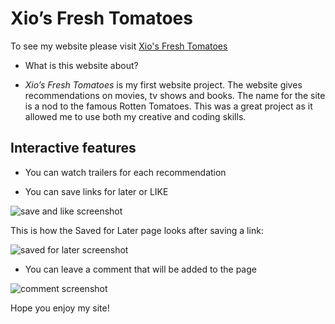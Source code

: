 # Xio’s Fresh Tomatoes

To see my website please visit [Xio's Fresh Tomatoes](https://xappleby.github.io)

* What is this website about?

* _Xio’s Fresh Tomatoes_ is my first website project. 
The website gives recommendations on movies, tv shows and books. The name for the site is a nod to the famous Rotten Tomatoes. 
This was a great project as it allowed me to use both my creative and coding skills.

## Interactive features

* You can watch trailers for each recommendation

* You can save links for later or LIKE 

![save and like screenshot](https://user-images.githubusercontent.com/121332639/216327435-827b84ad-b2d0-467e-9be8-24fa714abf6b.jpg)

This is how the Saved for Later page looks after saving a link:

![saved for later screenshot](https://user-images.githubusercontent.com/121332639/216327287-3c28ef63-6b1f-479f-80d7-9e15e881fb1d.jpg)

* You can leave a comment that will be added to the page

![comment screenshot](https://user-images.githubusercontent.com/121332639/216327369-532c568f-b565-4334-8377-ef20898a54c4.jpg)

Hope you enjoy my site!
